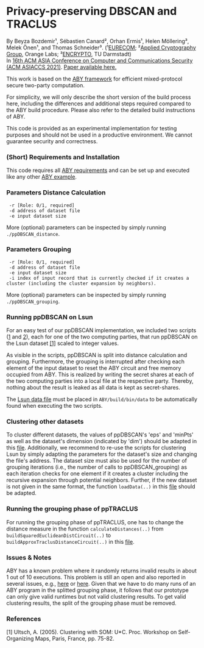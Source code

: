 # Privacy-preserving DBSCAN and TRACLUS

By Beyza Bozdemir¹, Sébastien Canard², Orhan Ermis¹, Helen Möllering³, Melek Önen¹, and Thomas Schneider³. (¹[EURECOM](http://www.eurecom.fr); ²[Applied Cryptography Group](https://crypto.orange-labs.fr/), Orange Labs; ³[ENCRYPTO](http://www.encrypto.de), TU Darmstadt) <br>In [16th ACM ASIA Conference on Computer and Communications Security (ACM ASIACCS 2021)](https://asiaccs2021.comp.polyu.edu.hk/). [Paper available here.](https://eprint.iacr.org/2021/612)

This work is based on the [ABY framework](https://github.com/encryptogroup/ABY/) for efficient mixed-protocol secure two-party computation.

For simplicity, we will only describe the short version of the build process here, including the differences and additional steps required compared to the ABY build procedure.
Please also refer to the detailed build instructions of ABY.

This code is provided as an experimental implementation for testing purposes and should not be used in a productive environment. We cannot guarantee security and correctness.

### (Short) Requirements and Installation

This code requires all [ABY requirements](https://github.com/encryptogroup/ABY#requirements) and can be set up and executed like any other [ABY example](https://github.com/encryptogroup/ABY#aby-applications).

### Parameters Distance Calculation
```Usage: ./asv_test
 -r [Role: 0/1, required]
 -d address of dataset file
 -e input dataset size
```
More (optional) parameters can be inspected by simply running `./ppDBSCAN_distance`.

### Parameters Grouping
```Usage: ./asv_test
 -r [Role: 0/1, required]
 -d address of dataset file
 -e input dataset size
 -i index of input record that is currently checked if it creates a cluster (including the cluster expansion by neighbors). 
```
More (optional) parameters can be inspected by simply running `./ppDBSCAN_grouping`.

### Running ppDBSCAN on Lsun
For an easy test of our ppDBSCAN implementation, we included two scripts ([1](https://github.com/encryptogroup/ppDBSCAN/blob/main/client_script.sh) and [2](https://github.com/encryptogroup/ppDBSCAN/blob/main/server_script.sh)), each for one of the two computing parties, that run ppDBSCAN on the Lsun dataset [[1]](#1) scaled to integer values. 

As visible in the scripts, ppDBSCAN is split into distance calculation and grouping. Furthermore, the grouping is interrupted after checking each element of the input dataset to reset the ABY circuit and free memory occupied from ABY. This is realized by writing the secret shares at each of the two computing parties into a local file at the respective party. Thereby, nothing about the result is leaked as all data is kept as secret-shares.

The [Lsun data file](https://github.com/encryptogroup/ppDBSCAN/blob/main/data/Lsun_prepared.txt) must be placed in `ABY/build/bin/data` to be automatically found when executing the two scripts.

### Clustering other datasets
To cluster different datasets, the values of ppDBSCAN's 'eps' and 'minPts' as well as the dataset's dimension (indicated by 'dim') should be adapted in this [file](https://github.com/encryptogroup/ppDBSCAN/blob/main/src/examples/ppdbscan/common/ppdbscan_coordination.cpp). Additionally, we recommend to re-use the scripts for clustering Lsun by simply adapting the parameters for the dataset's size and changing the file's address. The dataset size must also be used for the number of grouping iterations (i.e., the number of calls to ppDBSCAN_grouping) as each iteration checks for one element if it creates a cluster including the recursive expansion through potential neighbors. Further, if the new dataset is not given in the same format, the function `loadData(..)` in this [file](https://github.com/encryptogroup/ppDBSCAN/blob/main/src/examples/ppdbscan/common/ppdbscan_coordination.cpp) should be adapted.


### Running the grouping phase of ppTRACLUS
For running the grouping phase of ppTRACLUS, one has to change the distance measure in the function `calculateDistances(..)` from `buildSquaredEuclideanDistCircuit(..)` to `buildApproxTraclusDistanceCircuit(..)` in this [file](https://github.com/encryptogroup/ppDBSCAN/blob/main/src/examples/ppdbscan/common/ppdbscan_coordination.cpp).

### Issues & Notes
ABY has a known problem where it randomly returns invalid results in about 1 out of 10 executions. This problem is still an open and also reported in several issues, e.g., [here](https://github.com/MPC-SoK/frameworks/issues/19) or [here](https://github.com/encryptogroup/ABY/issues/114). Given that we have to do many runs of an ABY program in the splitted grouping phase, it follows that our prototype can only give valid runtimes but not valid clustering results. To get valid clustering results, the split of the grouping phase must be removed.

### References
<a id="1">[1]</a> 
Ultsch, A. (2005).
Clustering with SOM: U*C. 
Proc. Workshop on Self-Organizing Maps, Paris, France, pp. 75-82.
